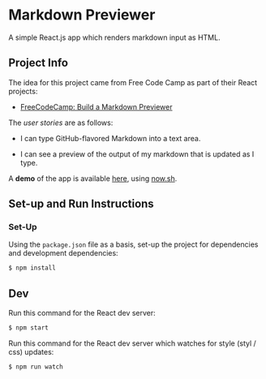 # Markdown Previewer

A simple React.js app which renders markdown input as HTML.

## Project Info

The idea for this project came from Free Code Camp as part of their React projects:

- [FreeCodeCamp: Build a Markdown Previewer](https://www.freecodecamp.com/challenges/build-a-markdown-previewer)

The _user stories_ are as follows:

- I can type GitHub-flavored Markdown into a text area.

- I can see a preview of the output of my markdown that is updated as I type.

A **demo** of the app is available [here](https://build-cneetxakhr.now.sh/), using [now.sh](https://zeit.co/now).

## Set-up and Run Instructions

### Set-Up

Using the `package.json` file as a basis, set-up the project for dependencies and development dependencies:

```bash
$ npm install
```

## Dev 

Run this command for the React dev server:

```bash
$ npm start
```

Run this command for the React dev server which watches for style (styl / css) updates:

```bash
$ npm run watch
```

